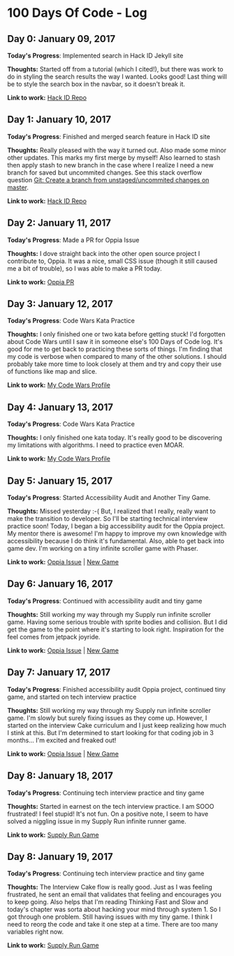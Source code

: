 # 100 Days Of Code - Log

## Day 0: January 09, 2017

**Today's Progress**: Implemented search in Hack ID Jekyll site

**Thoughts:** Started off from a tutorial (which I cited!), but there was work to do in styling the search results the way I wanted. Looks good! Last thing will be to style the search box in the navbar, so it doesn't break it.

**Link to work:** [Hack ID Repo](https://github.com/hackid/hackid.github.io/tree/search-box)

## Day 1: January 10, 2017
**Today's Progress**: Finished and merged search feature in Hack ID site

**Thoughts:** Really pleased with the way it turned out. Also made some minor other updates. This marks my first merge by myself! Also learned to stash then apply stash to new branch in the case where I realize I need a new branch for saved but uncommited changes. See this stack overflow question [Git: Create a branch from unstaged/uncommited changes on master](http://stackoverflow.com/questions/2569459/git-create-a-branch-from-unstaged-uncommited-changes-on-master).

**Link to work:** [Hack ID Repo](https://github.com/hackid/hackid.github.io/tree/search-box)

## Day 2: January 11, 2017
**Today's Progress**: Made a PR for Oppia Issue

**Thoughts:** I dove straight back into the other open source project I contribute to, Oppia. It was a nice, small CSS issue (though it still caused me a bit of trouble), so I was able to make a PR today.

**Link to work:** [Oppia PR](https://github.com/oppia/oppia/pull/2917)

## Day 3: January 12, 2017
**Today's Progress**: Code Wars Kata Practice

**Thoughts:** I only finished one or two kata before getting stuck! I'd forgotten about Code Wars until I saw it in someone else's 100 Days of Code log. It's good for me to get back to practicing these sorts of things. I'm finding that my code is verbose when compared to many of the other solutions. I should probably take more time to look closely at them and try and copy their use of functions like map and slice.

**Link to work:** [My Code Wars Profile](https://www.codewars.com/users/anthkris)

## Day 4: January 13, 2017
**Today's Progress**: Code Wars Kata Practice

**Thoughts:** I only finished one kata today. It's really good to be discovering my limitations with algorithms. I need to practice even MOAR.

**Link to work:** [My Code Wars Profile](https://www.codewars.com/users/anthkris)

## Day 5: January 15, 2017
**Today's Progress**: Started Accessibility Audit and Another Tiny Game.

**Thoughts:** Missed yesterday :-( But, I realized that I really, really want to make the transition to developer. So I'll be starting technical interview practice soon! Today, I began a big accessibility audit for the Oppia project. My mentor there is awesome! I'm happy to improve my own knowledge with accessibility because I do think it's fundamental. Also, able to get back into game dev. I'm working on a tiny infinite scroller game with Phaser.

**Link to work:** [Oppia Issue](https://github.com/oppia/oppia/issues/2862) | [New Game](https://github.com/anthkris/supply-run)

## Day 6: January 16, 2017
**Today's Progress**: Continued with accessibility audit and tiny game

**Thoughts:** Still working my way through my Supply run infinite scroller game. Having some serious trouble with sprite bodies and collision. But I did get the game to the point where it's starting to look right. Inspiration for the feel comes from jetpack joyride.

**Link to work:** [Oppia Issue](https://github.com/oppia/oppia/issues/2862) | [New Game](https://github.com/anthkris/supply-run)

## Day 7: January 17, 2017
**Today's Progress**: Finished accessibility audit Oppia project, continued tiny game, and started on tech interview practice

**Thoughts:** Still working my way through my Supply run infinite scroller game. I'm slowly but surely fixing issues as they come up. However, I started on the interview Cake curriculum and I just keep realizing how much I stink at this. But I'm determined to start looking for that coding job in 3 months... I'm excited and freaked out!

**Link to work:** [Oppia Issue](https://github.com/oppia/oppia/issues/2862) | [New Game](https://github.com/anthkris/supply-run)

## Day 8: January 18, 2017
**Today's Progress**: Continuing tech interview practice and tiny game

**Thoughts:** Started in earnest on the tech interview practice. I am SOOO frustrated! I feel stupid! It's not fun. On a positive note, I seem to have solved a niggling issue in my Supply Run infinite runner game.

**Link to work:** [Supply Run Game](https://github.com/anthkris/supply-run)

## Day 8: January 19, 2017
**Today's Progress**: Continuing tech interview practice and tiny game

**Thoughts:** The Interview Cake flow is really good. Just as I was feeling frustrated, he sent an email that validates that feeling and encourages you to keep going. Also helps that I'm reading Thinking Fast and Slow and today's chapter was sorta about hacking your mind through system 1. So I got through one problem. Still having issues with my tiny game. I think I need to reorg the code and take it one step at a time. There are too many variables right now.

**Link to work:** [Supply Run Game](https://github.com/anthkris/supply-run)